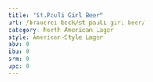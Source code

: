 ```yaml
---
title: "St.Pauli Girl Beer"
url: /brauerei-beck/st-pauli-girl-beer/
category: North American Lager
style: American-Style Lager
abv: 0
ibu: 0
srm: 0
upc: 0
---
```


